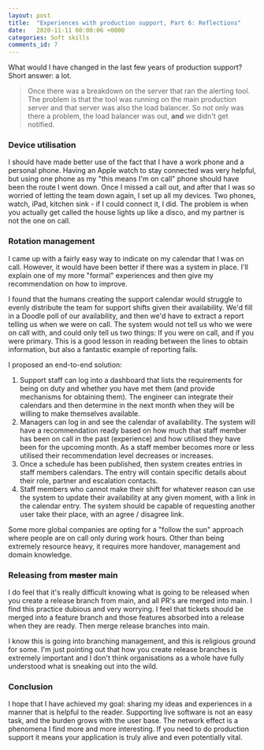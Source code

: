 ```yaml
---
layout: post
title:  "Experiences with production support, Part 6: Reflections"
date:   2020-11-11 00:00:06 +0000
categories: Soft skills
comments_id: 7
---
```


What would I have changed in the last few years of production support? Short answer: a lot.

> Once there was a breakdown on the server that ran the alerting tool. The problem is that the tool was running on the main production server and that server was also the load balancer. So not only was there a problem, the load balancer was out, **and** we didn't get notified.

### Device utilisation

I should have made better use of the fact that I have a work phone and a personal phone. Having an Apple watch to stay connected was very helpful, but using one phone as my "this means I'm on call" phone should have been the route I went down. Once I missed a call out, and after that I was so worried of letting the team down again, I set up all my devices. Two phones, watch, iPad, kitchen sink - if I could connect it, I did. The problem is when you actually get called the house lights up like a disco, and my partner is not the one on call.

### Rotation management

I came up with a fairly easy way to indicate on my calendar that I was on call. However, it would have been better if there was a system in place. I'll explain one of my more "formal" experiences and then give my recommendation on how to improve.

I found that the humans creating the support calendar would struggle to evenly distribute the team for support shifts given their availability. We'd fill in a Doodle poll of our availability, and then we'd have to extract a report telling us when we were on call. The system would not tell us who we were on call with, and could only tell us two things: If you were on call, and if you were primary. This is a good lesson in reading between the lines to obtain information, but also a fantastic example of reporting fails.

I proposed an end-to-end solution:
1. Support staff can log into a dashboard that lists the requirements for being on duty and whether you have met them (and provide mechanisms for obtaining them). The engineer can integrate their calendars and then determine in the next month when they will be willing to make themselves available.
1. Managers can log in and see the calendar of availability. The system will have a recommendation ready based on how much that staff member has been on call in the past (experience) and how utilised they have been for the upcoming month. As a staff member becomes more or less utilised their recommendation level decreases or increases.
1. Once a schedule has been published, then system creates entries in staff members calendars. The entry will contain specific details about their role, partner and escalation contacts.
1. Staff members who cannot make their shift for whatever reason can use the system to update their availability at any given moment, with a link in the calendar entry. The system should be capable of requesting another user take their place, with an agree / disagree link.

Some more global companies are opting for a "follow the sun" approach where people are on call only during work hours. Other than being extremely resource heavy, it requires more handover, management and domain knowledge.

### Releasing from ~~master~~ main

I do feel that it's really difficult knowing what is going to be released when you create a release branch from main, and all PR's are merged into main. I find this practice dubious and very worrying. I feel that tickets should be merged into a feature branch and those features absorbed into a release when they are ready. Then merge release branches into main.

I know this is going into branching management, and this is religious ground for some. I'm just pointing out that how you create release branches is extremely important and I don't think organisations as a whole have fully understood what is sneaking out into the wild.

### Conclusion

I hope that I have achieved my goal: sharing my ideas and experiences in a manner that is helpful to the reader. Supporting live software is not an easy task, and the burden grows with the user base. The network effect is a phenomena I find more and more interesting. If you need to do production support it means your application is truly alive and even potentially vital. 

